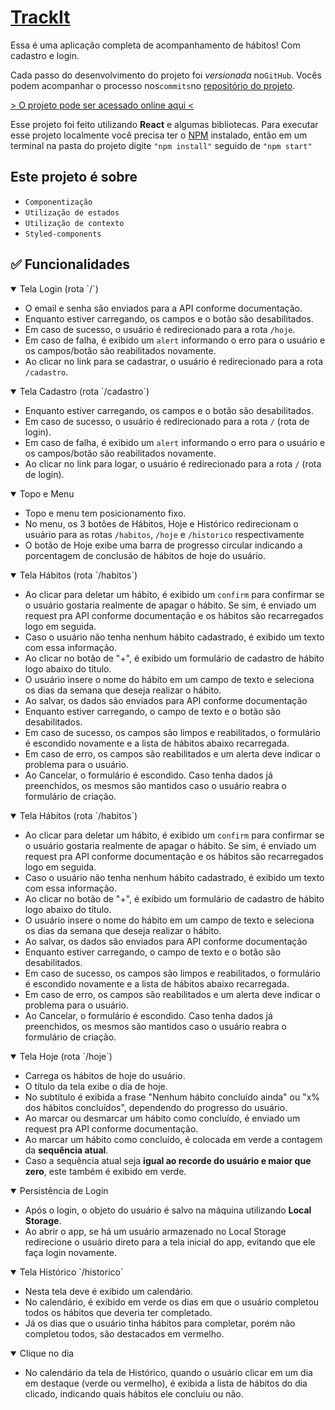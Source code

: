 # **[TrackIt](https://github.com/lucasnerism/track-it/)**

Essa é uma aplicação completa de acompanhamento de hábitos! Com cadastro e login.

Cada passo do desenvolvimento do projeto foi _versionada_ no`GitHub`. Vocês podem acompanhar o processo nos`commits`no [repositório do projeto](https://github.com/lucasnerism/track-it).

[> O projeto pode ser acessado online aqui <](https://projeto11-trackit-lucasnerism.vercel.app/)

Esse projeto foi feito utilizando **React** e algumas bibliotecas.
Para executar esse projeto localmente você precisa ter o [NPM](https://www.npmjs.com/) instalado, então em um terminal na pasta do projeto digite `"npm install"` seguido de `"npm start"`

## Este projeto é sobre

- `Componentização`
- `Utilização de estados`
- `Utilização de contexto`
- `Styled-components`

## ✅ Funcionalidades

<details open>
<summary> Tela Login (rota `/`)</summary>

+ O email e senha são enviados para a API conforme documentação.
+ Enquanto estiver carregando, os campos e o botão são desabilitados.
+ Em caso de sucesso, o usuário é redirecionado para a rota `/hoje`.
+ Em caso de falha, é exibido um `alert` informando o erro para o usuário e os campos/botão são reabilitados novamente.
+ Ao clicar no link para se cadastrar, o usuário é redirecionado para a rota `/cadastro`.
</details>

<details open>
<summary>Tela Cadastro (rota `/cadastro`)</summary>

+ Enquanto estiver carregando, os campos e o botão são desabilitados.
+ Em caso de sucesso, o usuário é redirecionado para a rota `/` (rota de login).
+ Em caso de falha, é exibido um `alert` informando o erro para o usuário e os campos/botão são reabilitados novamente.
+ Ao clicar no link para logar, o usuário é redirecionado para a rota `/` (rota de login).
</details>

<details open>
 <summary>Topo e Menu</summary>

 + Topo e menu tem posicionamento fixo.
 + No menu, os 3 botões de Hábitos, Hoje e Histórico redirecionam o usuário para as rotas `/habitos`, `/hoje` e `/historico` respectivamente
 + O botão de Hoje exibe uma barra de progresso circular indicando a porcentagem de conclusão de hábitos de hoje do usuário. 
 </details>

<details open>
<summary>Tela Hábitos (rota `/habitos`)</summary>

+ Ao clicar para deletar um hábito, é exibido um `confirm` para confirmar se o usuário gostaria realmente de apagar o hábito. Se sim, é enviado um request pra API conforme documentação e os hábitos são recarregados logo em seguida.
+ Caso o usuário não tenha nenhum hábito cadastrado, é exibido um texto com essa informação.
+ Ao clicar no botão de "+", é exibido um formulário de cadastro de hábito logo abaixo do título.
+ O usuário insere o nome do hábito em um campo de texto e seleciona os dias da semana que deseja realizar o hábito.
+ Ao salvar, os dados são enviados para API conforme documentação
+ Enquanto estiver carregando, o campo de texto e o botão são desabilitados.
+ Em caso de sucesso, os campos são limpos e reabilitados, o formulário é escondido novamente e a lista de hábitos abaixo recarregada.
+ Em caso de erro, os campos são reabilitados e um alerta deve indicar o problema para o usuário.
+ Ao Cancelar, o formulário é escondido. Caso tenha dados já preenchidos, os mesmos são mantidos caso o usuário reabra o formulário de criação.
</details>

<details open>
<summary>Tela Hábitos (rota `/habitos`)</summary>

+ Ao clicar para deletar um hábito, é exibido um `confirm` para confirmar se o usuário gostaria realmente de apagar o hábito. Se sim, é enviado um request pra API conforme documentação e os hábitos são recarregados logo em seguida.
+ Caso o usuário não tenha nenhum hábito cadastrado, é exibido um texto com essa informação.
+ Ao clicar no botão de "+", é exibido um formulário de cadastro de hábito logo abaixo do título.
+ O usuário insere o nome do hábito em um campo de texto e seleciona os dias da semana que deseja realizar o hábito.
+ Ao salvar, os dados são enviados para API conforme documentação
+ Enquanto estiver carregando, o campo de texto e o botão são desabilitados.
+ Em caso de sucesso, os campos são limpos e reabilitados, o formulário é escondido novamente e a lista de hábitos abaixo recarregada.
+ Em caso de erro, os campos são reabilitados e um alerta deve indicar o problema para o usuário.
+ Ao Cancelar, o formulário é escondido. Caso tenha dados já preenchidos, os mesmos são mantidos caso o usuário reabra o formulário de criação.
</details>

<details open>
<summary>Tela Hoje (rota `/hoje`)</summary>

+ Carrega os hábitos de hoje do usuário.
+ O título da tela exibe o dia de hoje.    
+ No subtítulo é exibida a frase "Nenhum hábito concluído ainda" ou "x% dos hábitos concluídos", dependendo do progresso do usuário.
+ Ao marcar ou desmarcar um hábito como concluído, é enviado um request pra API conforme documentação.
+ Ao marcar um hábito como concluído, é colocada em verde a contagem da **sequência atual**.
+ Caso a sequência atual seja **igual ao recorde do usuário e maior que zero**, este também é exibido em verde.
</details>

<details open>
<summary>Persistência de Login</summary>

+ Após o login, o objeto do usuário é salvo na máquina utilizando **Local Storage**.
+ Ao abrir o app, se há um usuário armazenado no Local Storage redirecione o usuário direto para a tela inicial do app, evitando que ele faça login novamente.
</details>

<details open>
<summary>Tela Histórico `/historico`</summary>

+ Nesta tela deve é exibido um calendário.    
+ No calendário, é exibido em verde os dias em que o usuário completou todos os hábitos que deveria ter completado.    
+ Já os dias que o usuário tinha hábitos para completar, porém não completou todos, são destacados em vermelho.
</details>

<details open>
<summary>Clique no dia</summary>

+ No calendário da tela de Histórico, quando o usuário clicar em um dia em destaque (verde ou vermelho), é exibida a lista de hábitos do dia clicado, indicando quais hábitos ele concluiu ou não.
</details>


